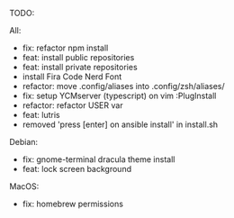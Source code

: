 TODO:

All:
- fix: refactor npm install
- feat: install public repositories
- feat: install private repositories
- install Fira Code Nerd Font
- refactor: move .config/aliases into .config/zsh/aliases/
- fix: setup YCMserver (typescript) on vim :PlugInstall
- refactor: refactor USER var
- feat: lutris
- removed 'press [enter] on ansible install' in install.sh

Debian:
- fix: gnome-terminal dracula theme install
- feat: lock screen background

MacOS:
- fix: homebrew permissions
